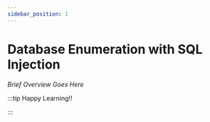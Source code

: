 ```yaml
---
sidebar_position: 1
---
```


# Database Enumeration with SQL Injection

_Brief Overview Goes Here_

:::tip Happy Learning!!

<QuestButton text="Go To Quest" link="https://app.stackup.dev/quest_page/database-enumeration-with-sql-injection" />

:::
